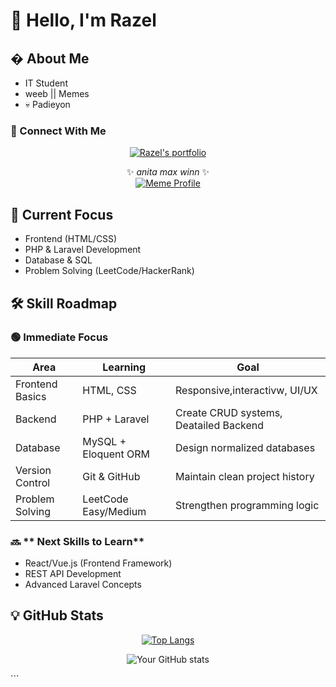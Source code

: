 # 👋 Hello, I'm Razel


## � About Me
-  IT Student 
-  weeb || Memes
- 💀 Padieyon

### 📍 Connect With Me

<div align="center">
  
[![Razel's portfolio](https://img.shields.io/badge/-portfolio-1877F2?style=for-the-badge&logo=internetarchive&logoColor=white)](https://razel-rollback.github.io/razel-rollback.com/)

✨ *anita max winn* ✨  
[![Meme Profile](https://img.shields.io/badge/-Shrek_Yeager-9146FF?style=for-the-badge&logo=facebook&logoColor=white)](https://www.facebook.com/shrek.yeager)

</div>

## 🌱 Current Focus
+ Frontend (HTML/CSS)
+ PHP & Laravel Development
+ Database & SQL
+ Problem Solving (LeetCode/HackerRank)

## 🛠️ Skill Roadmap

### 🟢 **Immediate Focus**
| Area               | Learning                          | Goal                              |
|--------------------|-----------------------------------|-----------------------------------|
| Frontend Basics    | HTML, CSS                        | Responsive,interactivw, UI/UX            |
| Backend            | PHP + Laravel                    | Create CRUD systems, Deatailed Backend            |
| Database           | MySQL + Eloquent ORM             | Design normalized databases       |
| Version Control    | Git & GitHub                     | Maintain clean project history    |
| Problem Solving    | LeetCode Easy/Medium             | Strengthen programming logic      |

### 🔜 ** Next Skills to Learn**
- React/Vue.js (Frontend Framework)
- REST API Development
- Advanced Laravel Concepts

## 💡 GitHub Stats
<div align="center" ga="10px" >

[![Top Langs](https://github-readme-stats.vercel.app/api/top-langs/?username=razel-rollback&layout=compact&theme=nightowl)](https://github.com/razel-rollback)


![Your GitHub stats](https://github-readme-stats.vercel.app/api?username=razel-rollback&show_icons=true&theme=nightowl)


</div>
```

